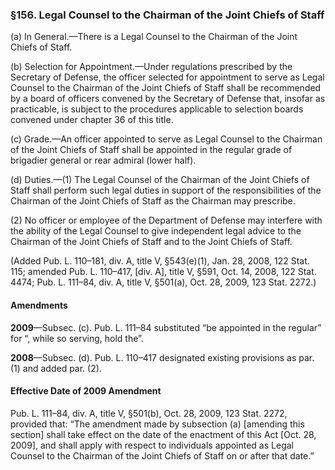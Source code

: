 ### §156. Legal Counsel to the Chairman of the Joint Chiefs of Staff ###

(a) In General.—There is a Legal Counsel to the Chairman of the Joint Chiefs of Staff.

(b) Selection for Appointment.—Under regulations prescribed by the Secretary of Defense, the officer selected for appointment to serve as Legal Counsel to the Chairman of the Joint Chiefs of Staff shall be recommended by a board of officers convened by the Secretary of Defense that, insofar as practicable, is subject to the procedures applicable to selection boards convened under chapter 36 of this title.

(c) Grade.—An officer appointed to serve as Legal Counsel to the Chairman of the Joint Chiefs of Staff shall be appointed in the regular grade of brigadier general or rear admiral (lower half).

(d) Duties.—(1) The Legal Counsel of the Chairman of the Joint Chiefs of Staff shall perform such legal duties in support of the responsibilities of the Chairman of the Joint Chiefs of Staff as the Chairman may prescribe.

(2) No officer or employee of the Department of Defense may interfere with the ability of the Legal Counsel to give independent legal advice to the Chairman of the Joint Chiefs of Staff and to the Joint Chiefs of Staff.

(Added Pub. L. 110–181, div. A, title V, §543(e)(1), Jan. 28, 2008, 122 Stat. 115; amended Pub. L. 110–417, [div. A], title V, §591, Oct. 14, 2008, 122 Stat. 4474; Pub. L. 111–84, div. A, title V, §501(a), Oct. 28, 2009, 123 Stat. 2272.)

#### Amendments ####

**2009**—Subsec. (c). Pub. L. 111–84 substituted “be appointed in the regular” for “, while so serving, hold the”.

**2008**—Subsec. (d). Pub. L. 110–417 designated existing provisions as par. (1) and added par. (2).

#### Effective Date of 2009 Amendment ####

Pub. L. 111–84, div. A, title V, §501(b), Oct. 28, 2009, 123 Stat. 2272, provided that: “The amendment made by subsection (a) [amending this section] shall take effect on the date of the enactment of this Act [Oct. 28, 2009], and shall apply with respect to individuals appointed as Legal Counsel to the Chairman of the Joint Chiefs of Staff on or after that date.”